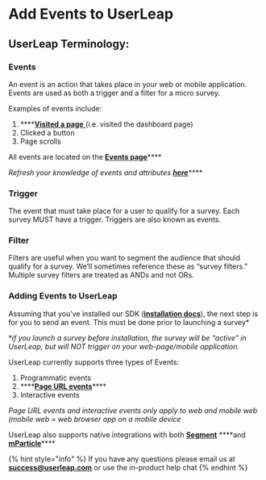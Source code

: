 # Add Events to UserLeap

## **UserLeap Terminology**:

### **Events**

An event is an action that takes place in your web or mobile application. Events are used as both a trigger and a filter for a micro survey.

Examples of events include: 

1. \*\*\*\*[**Visited a page** ](page-url-events-and-regex.md)\(i.e. visited the dashboard page\)
2. Clicked a button
3. Page scrolls

All events are located on the [**Events page**](https://www.app.userleap.com/events)\*\*\*\*

_Refresh your knowledge of events and attributes_ [_**here**_](../product-definitions/)_\*\*\*\*_

### **Trigger**

The event that must take place for a user to qualify for a survey. Each survey MUST have a trigger. Triggers are also known as events. 

### **Filter**

Filters are useful when you want to segment the audience that should qualify for a survey. We’ll sometimes reference these as “survey filters.” Multiple survey filters are treated as ANDs and not ORs.

### **Adding Events to UserLeap**

Assuming that you’ve installed our SDK \([**installation docs**](http://docs.userleap.com/installation)\), the next step is for you to send an event. This must be done prior to launching a survey\*

\*_if you launch a survey before installation, the survey will be “active” in UserLeap, but will NOT trigger on your web-page/mobile application._ 

UserLeap currently supports three types of Events:

1. Programmatic events
2. \*\*\*\*[**Page URL events**](page-url-events-and-regex.md)\*\*\*\*
3. Interactive events

_Page URL events and interactive events only apply to web and mobile web \(mobile web = web browser app on a mobile device_

UserLeap also supports native integrations with both [**Segment**](http://docs.userleap.com/integrations/segment) ****and [**mParticle**](../integrations/mparticle.md)\*\*\*\*



{% hint style="info" %}
If you have any questions please email us at **success@userleap.com** or use the in-product help chat
{% endhint %}

